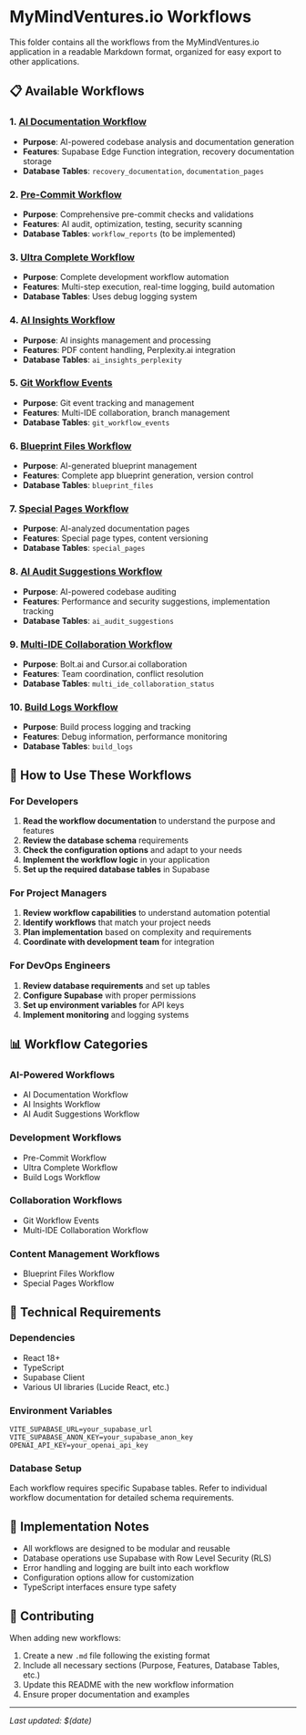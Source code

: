 # MyMindVentures.io Workflows

This folder contains all the workflows from the MyMindVentures.io application in a readable Markdown format, organized for easy export to other applications.

## 📋 Available Workflows

### 1. [AI Documentation Workflow](./ai-documentation-workflow.md)
- **Purpose**: AI-powered codebase analysis and documentation generation
- **Features**: Supabase Edge Function integration, recovery documentation storage
- **Database Tables**: `recovery_documentation`, `documentation_pages`

### 2. [Pre-Commit Workflow](./pre-commit-workflow.md)
- **Purpose**: Comprehensive pre-commit checks and validations
- **Features**: AI audit, optimization, testing, security scanning
- **Database Tables**: `workflow_reports` (to be implemented)

### 3. [Ultra Complete Workflow](./ultra-complete-workflow.md)
- **Purpose**: Complete development workflow automation
- **Features**: Multi-step execution, real-time logging, build automation
- **Database Tables**: Uses debug logging system

### 4. [AI Insights Workflow](./ai-insights-workflow.md)
- **Purpose**: AI insights management and processing
- **Features**: PDF content handling, Perplexity.ai integration
- **Database Tables**: `ai_insights_perplexity`

### 5. [Git Workflow Events](./git-workflow-events.md)
- **Purpose**: Git event tracking and management
- **Features**: Multi-IDE collaboration, branch management
- **Database Tables**: `git_workflow_events`

### 6. [Blueprint Files Workflow](./blueprint-files-workflow.md)
- **Purpose**: AI-generated blueprint management
- **Features**: Complete app blueprint generation, version control
- **Database Tables**: `blueprint_files`

### 7. [Special Pages Workflow](./special-pages-workflow.md)
- **Purpose**: AI-analyzed documentation pages
- **Features**: Special page types, content versioning
- **Database Tables**: `special_pages`

### 8. [AI Audit Suggestions Workflow](./ai-audit-suggestions-workflow.md)
- **Purpose**: AI-powered codebase auditing
- **Features**: Performance and security suggestions, implementation tracking
- **Database Tables**: `ai_audit_suggestions`

### 9. [Multi-IDE Collaboration Workflow](./multi-ide-collaboration-workflow.md)
- **Purpose**: Bolt.ai and Cursor.ai collaboration
- **Features**: Team coordination, conflict resolution
- **Database Tables**: `multi_ide_collaboration_status`

### 10. [Build Logs Workflow](./build-logs-workflow.md)
- **Purpose**: Build process logging and tracking
- **Features**: Debug information, performance monitoring
- **Database Tables**: `build_logs`

## 🚀 How to Use These Workflows

### For Developers
1. **Read the workflow documentation** to understand the purpose and features
2. **Review the database schema** requirements
3. **Check the configuration options** and adapt to your needs
4. **Implement the workflow logic** in your application
5. **Set up the required database tables** in Supabase

### For Project Managers
1. **Review workflow capabilities** to understand automation potential
2. **Identify workflows** that match your project needs
3. **Plan implementation** based on complexity and requirements
4. **Coordinate with development team** for integration

### For DevOps Engineers
1. **Review database requirements** and set up tables
2. **Configure Supabase** with proper permissions
3. **Set up environment variables** for API keys
4. **Implement monitoring** and logging systems

## 📊 Workflow Categories

### **AI-Powered Workflows**
- AI Documentation Workflow
- AI Insights Workflow
- AI Audit Suggestions Workflow

### **Development Workflows**
- Pre-Commit Workflow
- Ultra Complete Workflow
- Build Logs Workflow

### **Collaboration Workflows**
- Git Workflow Events
- Multi-IDE Collaboration Workflow

### **Content Management Workflows**
- Blueprint Files Workflow
- Special Pages Workflow

## 🔧 Technical Requirements

### **Dependencies**
- React 18+
- TypeScript
- Supabase Client
- Various UI libraries (Lucide React, etc.)

### **Environment Variables**
```env
VITE_SUPABASE_URL=your_supabase_url
VITE_SUPABASE_ANON_KEY=your_supabase_anon_key
OPENAI_API_KEY=your_openai_api_key
```

### **Database Setup**
Each workflow requires specific Supabase tables. Refer to individual workflow documentation for detailed schema requirements.

## 📝 Implementation Notes

- All workflows are designed to be modular and reusable
- Database operations use Supabase with Row Level Security (RLS)
- Error handling and logging are built into each workflow
- Configuration options allow for customization
- TypeScript interfaces ensure type safety

## 🤝 Contributing

When adding new workflows:
1. Create a new `.md` file following the existing format
2. Include all necessary sections (Purpose, Features, Database Tables, etc.)
3. Update this README with the new workflow information
4. Ensure proper documentation and examples

---

*Last updated: $(date)*

